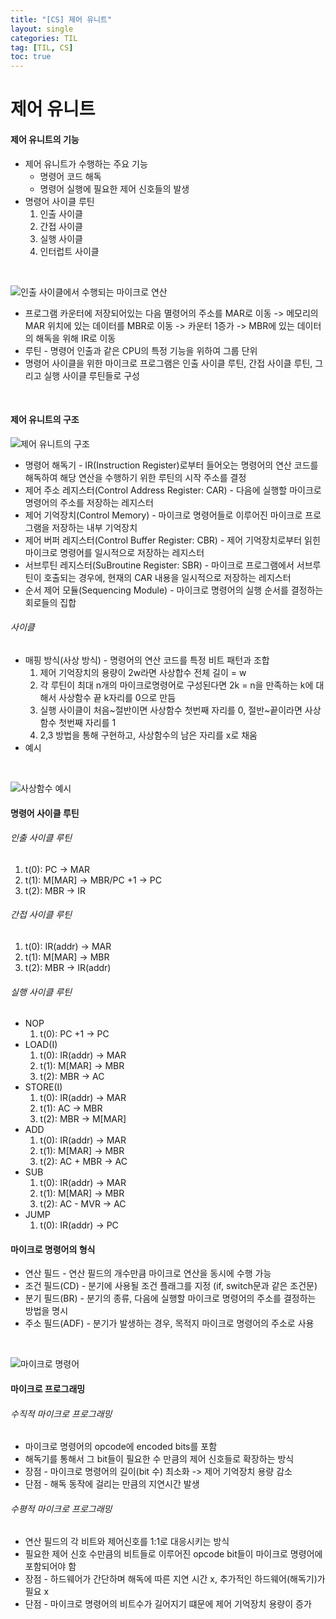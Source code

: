 ```yaml
---
title: "[CS] 제어 유니트"
layout: single
categories: TIL
tag: [TIL, CS]
toc: true
---
```


# 제어 유니트

#### 제어 유니트의 기능
* 제어 유니트가 수행하는 주요 기능
    - 명령어 코드 해독
    - 명령어 실행에 필요한 제어 신호들의 발생
* 명령어 사이클 루틴
    1. 인출 사이클
    2. 간접 사이클
    3. 실행 사이클
    4. 인터럽트 사이클

<br>

![인출 사이클에서 수행되는 마이크로 연산](fetch_cycle.png)
* 프로그램 카운터에 저장되어있는 다음 멸령어의 주소를 MAR로 이동 -> 메모리의 MAR 위치에 있는 데이터를 MBR로 이동 -> 카운터 1증가 -> MBR에 있는 데이터의 해독을 위해 IR로 이동
* 루틴 - 명령어 인출과 같은 CPU의 특정 기능을 위하여 그룹 단위
* 명령어 사이클을 위한 마이크로 프로그램은 인출 사이클 루틴, 간접 사이클 루틴, 그리고 실행 사이클 루틴들로 구성

 <br>

#### 제어 유니트의 구조
![제어 유니트의 구조](control_unit.png)
* 명령어 해독기 - IR(Instruction Register)로부터 들어오는 명령어의 연산 코드를 해독하여 해당 연산을 수행하기 위한 루틴의 시작 주소를 결정
* 제어 주소 레지스터(Control Address Register: CAR) - 다음에 실행할 마이크로 명령어의 주소를 저장하는 레지스터
* 제어 기억장치(Control Memory) - 마이크로 명령어들로 이루어진 마이크로 프로그램을 저장하는 내부 기억장치
* 제어 버퍼 레지스터(Control Buffer Register: CBR) - 제어 기억장치로부터 읽힌 마이크로 명령어를 일시적으로 저장하는 레지스터
* 서브루틴 레지스터(SuBroutine Register: SBR) - 마이크로 프로그램에서 서브루틴이 호출되는 경우에, 현재의 CAR 내용을 일시적으로 저장하는 레지스터
* 순서 제어 모듈(Sequencing Module) - 마이크로 명령어의 실행 순서를 결정하는 회로들의 집합

###### 사이클
* 매핑 방식(사상 방식) - 명령어의 연산 코드를 특정 비트 패턴과 조합
    1. 제어 기억장치의 용량이 2w라면 사상합수 전체 길이 = w
    2. 각 루틴이 최대 n개의 마이크로명령어로 구성된다면 2k = n을 만족하는 k에 대해서 사상함수 끝 k자리를 0으로 만듬
    3. 실행 사이클이 처음~절반이면 사상함수 첫번째 자리를 0, 절반~끝이라면 사상함수 첫번째 자리를 1
    4. 2,3 방법을 통해 구현하고, 사상함수의 남은 자리를 x로 채움
* 예시

<br>

![사상함수 예시](mapping.png)

#### 명령어 사이클 루틴
###### 인출 사이클 루틴
1. t(0): PC -> MAR
2. t(1): M[MAR] -> MBR/PC +1 -> PC
3. t(2): MBR -> IR 
###### 간접 사이클 루틴
1. t(0): IR(addr) -> MAR
2. t(1): M[MAR] -> MBR
3. t(2): MBR -> IR(addr)
###### 실행 사이클 루틴
* NOP
    1. t(0): PC +1 -> PC
* LOAD(I)
    1. t(0): IR(addr) -> MAR
    2. t(1): M[MAR] -> MBR
    3. t(2): MBR -> AC
* STORE(I)
    1. t(0): IR(addr) -> MAR
    2. t(1): AC -> MBR
    3. t(2): MBR -> M[MAR]
* ADD
    1. t(0): IR(addr) -> MAR
    2. t(1): M[MAR] -> MBR
    3. t(2): AC + MBR -> AC
* SUB
    1. t(0): IR(addr) -> MAR
    2. t(1): M[MAR] -> MBR
    3. t(2): AC - MVR -> AC
* JUMP
    1. t(0): IR(addr) -> PC

#### 마이크로 명령어의 형식
* 연산 필드 - 연산 필드의 개수만큼 마이크로 연산을 동시에 수행 가능
* 조건 필드(CD) - 분기에 사용될 조건 플래그를 지정 (if, switch문과 같은 조건문)
* 분기 필드(BR) - 분기의 종류, 다음에 실행할 마이크로 명령어의 주소를 결정하는 방법을 명시
* 주소 필드(ADF) - 분기가 발생하는 경우, 목적지 마이크로 명령어의 주소로 사용

<br>

![마이크로 명령어](micro_instructions.png)

#### 마이크로 프로그래밍
###### 수직적 마이크로 프로그래밍
* 마이크로 명령어의 opcode에 encoded bits를 포함
* 해독기를 통해서 그 bit들이 필요한 수 만큼의 제어 신호들로 확장하는 방식
* 장점 - 마이크로 명령어의 길이(bit 수) 최소화 -> 제어 기억장치 용량 감소
* 단점 - 해독 동작에 걸리는 만큼의 지연시간 발생

###### 수평적 마이크로 프로그래밍
* 연산 필드의 각 비트와 제어신호를 1:1로 대응시키는 방식
* 필요한 제어 신호 수만큼의 비트들로 이루어진 opcode bit들이 마이크로 명령어에 포함되어야 함
* 장점 - 하드웨어가 간단하며 해독에 따른 지연 시간 x, 추가적인 하드웨어(해독기)가 필요 x
* 단점 - 마이크로 명령어의 비트수가 길어지기 떄문에 제어 기억장치 용량이 증가